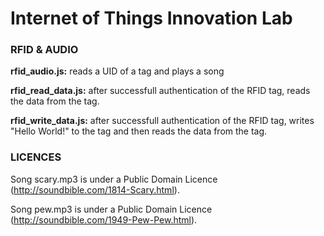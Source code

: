 # Internet of Things Innovation Lab
### RFID & AUDIO
**rfid_audio.js:** reads a UID of a tag and plays a song

**rfid_read_data.js:** after successfull authentication of the RFID tag, reads the data from the tag.

**rfid_write_data.js:** after successfull authentication of the RFID tag, writes "Hello World!" to the tag and then reads the data from the tag.

### LICENCES
Song scary.mp3 is under a Public Domain Licence (http://soundbible.com/1814-Scary.html).

Song pew.mp3 is under a Public Domain Licence (http://soundbible.com/1949-Pew-Pew.html).